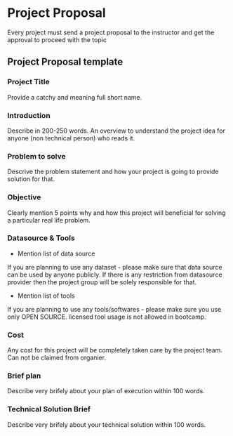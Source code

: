 # Project Proposal
Every project must send a project proposal to the instructor and get the approval to proceed with the topic

## Project Proposal template


### Project Title
Provide a catchy and meaning full short name. 


### Introduction
Describe in 200-250 words. An overview to understand the project idea for anyone (non technical person) who reads it.

### Problem to solve
Descrive the problem statement and how your project is going to provide solution for that. 


### Objective
Clearly mention 5 points why and how this project will beneficial for solving a particular real life problem.


### Datasource & Tools
- Mention list of data source 

If you are planning to use any dataset - please make sure that data source can be used by anyone publicly. If there is any restriction from datasource provider then the project group will be solely responsible for that. 

- Mention list of tools

If you are planning to use any tools/softwares - please make sure you use only OPEN SOURCE. licensed tool usage is not allowed in bootcamp. 

### Cost
Any cost for this project will be completely taken care by the project team. Can not be claimed from organier. 

### Brief plan
Describe very brifely about your plan of execution within 100 words. 

### Technical Solution Brief
Describe very brifely about your technical solution within 100 words. 









